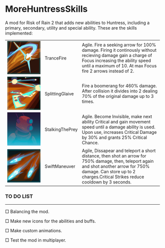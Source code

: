 # MoreHuntressSkills
A mod for Risk of Rain 2 that adds new abilities to Huntress, including a primary, secondary, utility and special ability.
These are the skills implemented:

|   |   |   |
|---|---|---|
| ![](Icons/strafe_orange.png) | TranceFire |Agile. Fire a seeking arrow for 100% damage. Firing it continously without recieving damage gain a charge of Focus increasing the ability speed until a maximum of 10. At max Focus fire 2 arrows instead of 2.|
| ![](Icons/Glaive_orange.png) | SplittingGlaive |Fire a boomerang for 460% damage. After collision it divides into 2 dealing 70% of the original damage up to 3 times.|
| ![](Icons/huntress_invis.png) | StalkingThePrey |Agile. Become Invisible, make next ability Critical and gain movement speed until a damage ability is used. Upon use, increases Critical Damage by 30% and grants 25% Critical Chance.|
| ![](Icons/ballista_orange.png) | SwiftManeuver |Agile, Dissapear and teleport a short distance, then shot an arrow for 750% damage, then, teleport again and shot another arrow for 750% damage. Can store up to 2 charges.Critical Strikes reduce cooldown by 3 seconds.|



### TO DO LIST
---
&#9633; Balancing the mod.

&#9633; Make new icons for the abilities and buffs.

&#9633; Make custom animations. 

&#9633; Test the mod in multiplayer.


